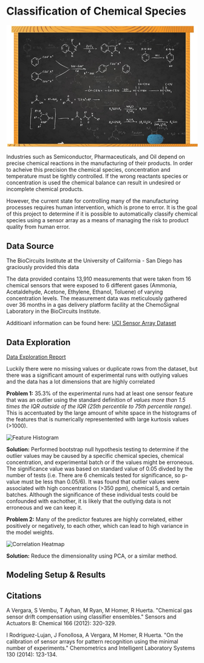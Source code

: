 # Classification of Chemical Species
![cover_photo](./images/readme-intro.jpg)

Industries such as Semiconductor, Pharmaceuticals, and Oil depend on precise chemical reactions in the manufacturing of their products. In order to acheive this precision the chemical species, concentration and temperature must be tightly controlled. If the wrong reactants species or concentration is used the chemical balance can result in undesired or incomplete chemical products.

However, the current state for controlling many of the manufacturing processes requires human intervention, which is prone to error. It is the goal of this project to determine if it is possible to automatically classify chemical species using a sensor array as a means of managing the risk to product quality from human error.

## Data Source

The BioCircuits Institute at the University of California - San Diego has graciously provided this data

The data provided contains 13,910 measurements that were taken from 16 chemical sensors that were exposed to 6 different gases (Ammonia, Acetaldehyde, Acetone, Ethylene, Ethanol, Toluene) of varying concentration levels. The measurement data was meticulously gathered over 36 months in a gas delivery platform facility at the ChemoSignal Laboratory in the BioCircuits Institute.

Additioanl information can be found here: 
[UCI Sensor Array Dataset](http://archive.ics.uci.edu/ml/datasets/Gas+Sensor+Array+Drift+Dataset+at+Different+Concentrations)

## Data Exploration

[Data Exploration Report](https://github.com/scosam/ChemicalPredictions/blob/master/notebooks/Capstone2EDA.ipynb)

Luckily there were no missing values or duplicate rows from the dataset, but there was a significant amount of experimental runs with outlying values and the data has a lot dimensions that are highly correlated

**Problem 1:** 35.3% of the experimental runs had at least one sensor feature that was an outlier using the standard definition of *values more than 1.5 times the IQR outside of the IQR (25th percentile to 75th percentile range).* This is accentuated by the large amount of white space in the histograms of the features that is numerically representented with large kurtosis values (>1000).

![Feature Histogram](.image/feature_histogram.png)

**Solution:** Performed bootstrap null hypothesis testing to determine if the outlier values may be caused by a specific chemical species, chemical concentration, and experimental batch or if the values might be erroneous. The significance value was based on standard value of 0.05 divded by the number of tests (i.e. There are 6 chemicals tested for significance, so p-value must be less than 0.05/6). It was found that outlier values were associated with high concentrations (>350 ppm), chemical 5, and certain batches. Although the significance of these individual tests could be confounded with eachother, it is likely that the outlying data is not erroneous and we can keep it.

**Problem 2:** Many of the predictor features are highly correlated, either positively or negatively, to each other, which can lead to high variance in the model weights.

![Correlation Heatmap](.image/heatmap.png)

**Solution:** Reduce the dimensionality using PCA, or a similar method.

## Modeling Setup & Results

## Citations

A Vergara, S Vembu, T Ayhan, M Ryan, M Homer, R Huerta. "Chemical gas sensor drift compensation using classifier ensembles." Sensors and Actuators B: Chemical 166 (2012): 320-329.

I Rodriguez-Lujan, J Fonollosa, A Vergara, M Homer, R Huerta. "On the calibration of sensor arrays for pattern recognition using the minimal number of experiments." Chemometrics and Intelligent Laboratory Systems 130 (2014): 123-134.